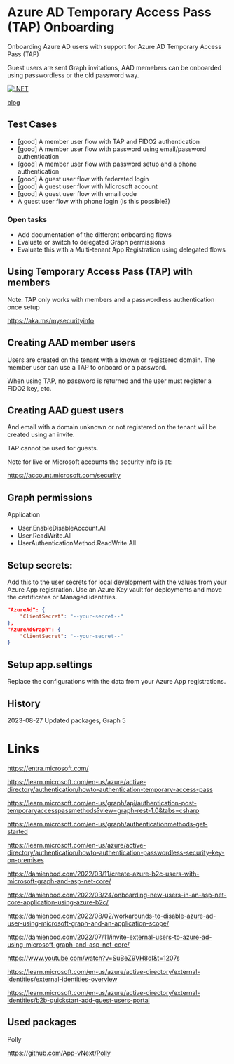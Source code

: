 # Azure AD Temporary Access Pass (TAP) Onboarding

Onboarding Azure AD users with support for Azure AD Temporary Access Pass (TAP)

Guest users are sent Graph invitations, AAD memebers can be onboarded using passwordless or the old password way.

[![.NET](https://github.com/damienbod/AzureAdTapOnboarding/actions/workflows/dotnet.yml/badge.svg)](https://github.com/damienbod/AzureAdTapOnboarding/actions/workflows/dotnet.yml)

[blog](https://damienbod.com/2023/02/27/onboarding-users-in-asp-net-core-using-azure-ad-temporary-access-pass-and-microsoft-graph/)

## Test Cases

- [good] A member user flow with TAP and FIDO2 authentication
- [good] A member user flow with password using email/password authentication
- [good] A member user flow with password setup and a phone authentication
- [good] A guest user flow with federated login
- [good] A guest user flow with Microsoft account
- [good] A guest user flow with email code
- A guest user flow with phone login (is this possible?)

### Open tasks

- Add documentation of the different onboarding flows
- Evaluate or switch to delegated Graph permissions
- Evaluate this with a Multi-tenant App Registration using delegated flows

## Using Temporary Access Pass (TAP) with members

Note: TAP only works with members and a passwordless authentication once setup

https://aka.ms/mysecurityinfo

## Creating AAD member users

Users are created on the tenant with a known or registered domain. The member user can use a TAP to onboard or a password.

When using TAP, no password is returned and the user must register a FIDO2 key, etc.

## Creating AAD guest users

And email with a domain unknown or not registered on the tenant will be created using an invite.

TAP cannot be used for guests.

Note for live or Microsoft accounts the security info is at:

https://account.microsoft.com/security

## Graph permissions

Application

- User.EnableDisableAccount.All
- User.ReadWrite.All
- UserAuthenticationMethod.ReadWrite.All

## Setup secrets:

Add this to the user secrets for local development with the values from your Azure App registration. Use an Azure Key vault for deployments and move the certificates or Managed identities.

```json
"AzureAd": {
	"ClientSecret": "--your-secret--"
},
"AzureAdGraph": {
	"ClientSecret": "--your-secret--"
}
```

## Setup app.settings

Replace the configurations with the data from your Azure App registrations.

## History

2023-08-27 Updated packages, Graph 5

# Links

https://entra.microsoft.com/

https://learn.microsoft.com/en-us/azure/active-directory/authentication/howto-authentication-temporary-access-pass

https://learn.microsoft.com/en-us/graph/api/authentication-post-temporaryaccesspassmethods?view=graph-rest-1.0&tabs=csharp

https://learn.microsoft.com/en-us/graph/authenticationmethods-get-started

https://learn.microsoft.com/en-us/azure/active-directory/authentication/howto-authentication-passwordless-security-key-on-premises

https://damienbod.com/2022/03/11/create-azure-b2c-users-with-microsoft-graph-and-asp-net-core/

https://damienbod.com/2022/03/24/onboarding-new-users-in-an-asp-net-core-application-using-azure-b2c/

https://damienbod.com/2022/08/02/workarounds-to-disable-azure-ad-user-using-microsoft-graph-and-an-application-scope/

https://damienbod.com/2022/07/11/invite-external-users-to-azure-ad-using-microsoft-graph-and-asp-net-core/

https://www.youtube.com/watch?v=SuBeZ9VH8dI&t=1207s

https://learn.microsoft.com/en-us/azure/active-directory/external-identities/external-identities-overview

https://learn.microsoft.com/en-us/azure/active-directory/external-identities/b2b-quickstart-add-guest-users-portal

## Used packages

Polly

https://github.com/App-vNext/Polly